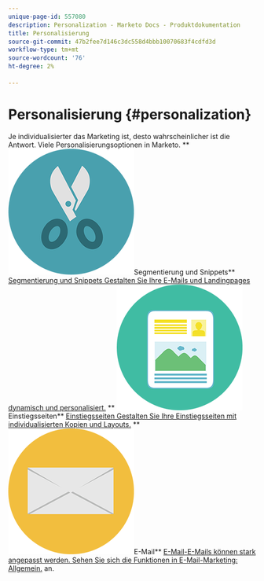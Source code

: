 ```yaml
---
unique-page-id: 557080
description: Personalization - Marketo Docs - Produktdokumentation
title: Personalisierung
source-git-commit: 47b2fee7d146c3dc558d4bbb10070683f4cdfd3d
workflow-type: tm+mt
source-wordcount: '76'
ht-degree: 2%

---
```



# Personalisierung {#personalization}

Je individualisierter das Marketing ist, desto wahrscheinlicher ist die Antwort. Viele Personalisierungsoptionen in Marketo.
** ![Segmentierung und Snippets](assets/graphic-design-tools-18.png)Segmentierung und Snippets** [Segmentierung und Snippets Gestalten Sie Ihre E-Mails und Landingpages dynamisch und personalisiert.](https://docs.marketo.com/display/DOCS/Segmentation+and+Snippets)     ** ![Einstiegsseiten](assets/office-artboard-80.png)Einstiegsseiten** [Einstiegsseiten Gestalten Sie Ihre Einstiegsseiten mit individualisierten Kopien und Layouts.](https://docs.marketo.com/display/DOCS/Personalizing+Landing+Pages)     ** ![E-Mail](assets/office-27-1.png)E-Mail** [E-Mail-E-Mails können stark angepasst werden. Sehen Sie sich die Funktionen in E-Mail-Marketing: Allgemein.](https://docs.marketo.com/display/DOCS/General) an.